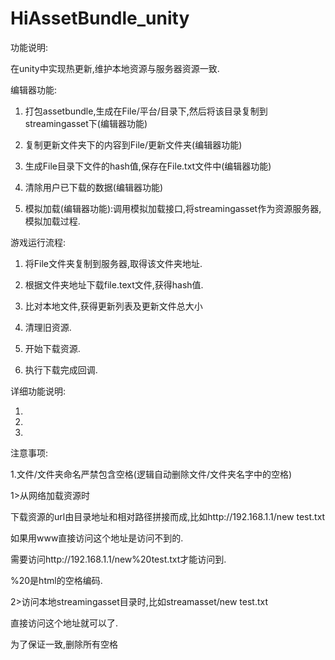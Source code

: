 # HiAssetBundle_unity
功能说明:

在unity中实现热更新,维护本地资源与服务器资源一致.


编辑器功能:

1.	打包assetbundle,生成在File/平台/目录下,然后将该目录复制到streamingasset下(编辑器功能)

2.	复制更新文件夹下的内容到File/更新文件夹(编辑器功能)
	
3.	生成File目录下文件的hash值,保存在File.txt文件中(编辑器功能)
	
4.	清除用户已下载的数据(编辑器功能)

5.	模拟加载(编辑器功能):调用模拟加载接口,将streamingasset作为资源服务器,模拟加载过程.





游戏运行流程:

1. 将File文件夹复制到服务器,取得该文件夹地址.

2. 根据文件夹地址下载file.text文件,获得hash值.

7. 比对本地文件,获得更新列表及更新文件总大小
	
8. 清理旧资源.

9. 开始下载资源.

10. 执行下载完成回调.







详细功能说明:

1.
2.
3.




注意事项:

1.文件/文件夹命名严禁包含空格(逻辑自动删除文件/文件夹名字中的空格)

1>从网络加载资源时

下载资源的url由目录地址和相对路径拼接而成,比如http://192.168.1.1/new test.txt

如果用www直接访问这个地址是访问不到的.

需要访问http://192.168.1.1/new%20test.txt才能访问到.

%20是html的空格编码.

2>访问本地streamingasset目录时,比如streamasset/new test.txt

直接访问这个地址就可以了.

为了保证一致,删除所有空格
